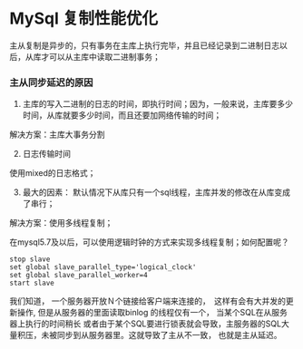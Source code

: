 # MySql 复制性能优化
 
主从复制是异步的，只有事务在主库上执行完毕，并且已经记录到二进制日志以后，从库才可以从主库中读取二进制事务；

### 主从同步延迟的原因

1. 主库的写入二进制的日志的时间，即执行时间；因为，一般来说，主库要多少时间，从库就要多少时间，而且还要加网络传输的时间；

解决方案：主库大事务分割

2. 日志传输时间

使用mixed的日志格式；

3. 最大的因素：  默认情况下从库只有一个sql线程，主库并发的修改在从库变成了串行；

解决方案：使用多线程复制；

在mysql5.7及以后，可以使用逻辑时钟的方式来实现多线程复制；如何配置呢？
	
	stop slave
	set global slave_parallel_type='logical_clock'
	set global slave_parallel_worker=4
	start slave

我们知道， 一个服务器开放Ｎ个链接给客户端来连接的，　这样有会有大并发的更新操作, 但是从服务器的里面读取binlog 的线程仅有一个， 当某个SQL在从服务器上执行的时间稍长 或者由于某个SQL要进行锁表就会导致，主服务器的SQL大量积压，未被同步到从服务器里。这就导致了主从不一致， 也就是主从延迟。
